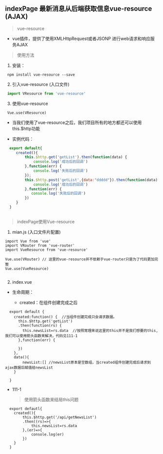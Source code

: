 ##  indexPage 最新消息从后端获取信息vue-resource  (AJAX)

> vue-resource
 
 * vue插件，提供了使用XMLHttpRequest或者JSONP 进行web请求和响应服务AJAX
 
> 使用方法

1. 安装：

```
 npm install vue-resource --save
```

2. 引入vue-resource (入口文件)

```js
 import VResource from 'vue-resource'
```

3. 使用vue-resource
```
 Vue.use(VResource)
```

* 当我们使用了vue-resource之后，我们项目所有的地方都还可以使用this.$http功能


* 实例代码：
```js
  export default{
     created(){
         this.$http.get('getList').then(function(data) {
             console.log('成功后的回调')
         },function(err) {
             console.log('失败后的回调')
         });
         this.$http.post('getList',{data:"ddddd"}).then(function(data) {
             console.log('成功后的回调')
         },function(err) {
            console.log('失败后的回调')
         }) 
     }
  }
  
```







> indexPage使用Vue-resource


1. mian.js (入口文件片配置)

```
import Vue from 'vue'
import VRouter from 'vue-router'
import VueResource from 'vue-resource'

Vue.use(VRouter) // 这里的vue-resource并不依赖于vue-router只是为了代码更加完整
Vue.use(VueResource)


```


2. index.vue

 * 生命周期：
   
    * created：在组件创建完成之后
   
   

```
  export default {
    created:function() {  //当组件创建完成只会请求数据。
      this.$http.get('getList')
      .then(function(rs) {
        this.newsList=rs.data  //按照常理来说这里的this并不是我们想要的this,我们可以使用箭头函数来解决，代码见111-1
      },function(err) {
        
      })
    },
    data(){
        newsList:[] //newsList原本是空数组，当created组件创建完成后请求到ajax数据后赋值给newsList 
    }
    
  }

```



* 111-1
  > 使用箭头函数来结局this问题
```
  export defautl{
    created(){
        this.$http.get('/api/getNewsList')
        .then((rs)=>{
            this.newsList=rs.data
        },(er)=>{
            console.log(er)
        })
    }
  }
 
```

